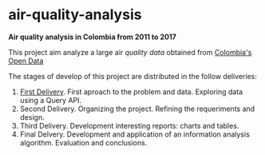 # air-quality-analysis

**Air quality analysis in Colombia from 2011 to 2017**

This project aim analyze a large air *quality data* obtained from [Colombia's Open Data](datos.gov.co)

The stages of develop of this project are distributed in the follow deliveries:

1. [First Delivery](https://github.com/seyerman/air-quality-analysis/tree/master/docs/delivery-1). First aproach to the problem and data. Exploring data using a Query API.
2. Second Delivery. Organizing the project. Refining the requeriments and design.
3. Third Delivery. Development interesting reports: charts and tables.
4. Final Delvery. Development and application of an information analysis algorithm. Evaluation and conclusions.
